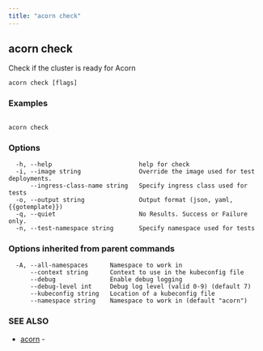 ```yaml
---
title: "acorn check"
---
```

## acorn check

Check if the cluster is ready for Acorn

```
acorn check [flags]
```

### Examples

```

acorn check
```

### Options

```
  -h, --help                        help for check
  -i, --image string                Override the image used for test deployments.
      --ingress-class-name string   Specify ingress class used for tests
  -o, --output string               Output format (json, yaml, {{gotemplate}})
  -q, --quiet                       No Results. Success or Failure only.
  -n, --test-namespace string       Specify namespace used for tests
```

### Options inherited from parent commands

```
  -A, --all-namespaces      Namespace to work in
      --context string      Context to use in the kubeconfig file
      --debug               Enable debug logging
      --debug-level int     Debug log level (valid 0-9) (default 7)
      --kubeconfig string   Location of a kubeconfig file
      --namespace string    Namespace to work in (default "acorn")
```

### SEE ALSO

* [acorn](acorn.md)	 - 

